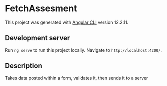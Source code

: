 # FetchAssesment

This project was generated with [Angular CLI](https://github.com/angular/angular-cli) version 12.2.11.

## Development server

Run `ng serve` to run this project locally. Navigate to `http://localhost:4200/`.

## Description

Takes data posted within a form, validates it, then sends it to a server 


